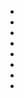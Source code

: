 <div class="table-of-contents">
  <ul>
    <li><a href="./ElementUI--table篇"></a></li>
    <li><a href="./ElementUI--日期选择器时间选择范围限制"></a></li>
    <li><a href="./Eslint常用配置"></a></li>
    <li><a href="./Markdown代码块支持高亮的语言"></a></li>
    <li><a href="./工具篇之Chrome插件"></a></li>
    <li><a href="./工具篇之npm"></a></li>
    <li><a href="./工具篇之VS Code插件"></a></li>
    <li><a href="./常用的正则表达式"></a></li>
  </ul>
</div>
